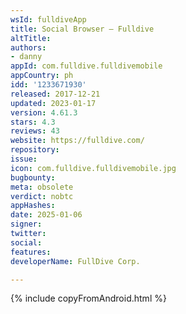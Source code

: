 ```yaml
---
wsId: fulldiveApp
title: Social Browser – Fulldive
altTitle: 
authors:
- danny
appId: com.fulldive.fulldivemobile
appCountry: ph
idd: '1233671930'
released: 2017-12-21
updated: 2023-01-17
version: 4.61.3
stars: 4.3
reviews: 43
website: https://fulldive.com/
repository: 
issue: 
icon: com.fulldive.fulldivemobile.jpg
bugbounty: 
meta: obsolete
verdict: nobtc
appHashes: 
date: 2025-01-06
signer: 
twitter: 
social: 
features: 
developerName: FullDive Corp.

---
```


{% include copyFromAndroid.html %}
